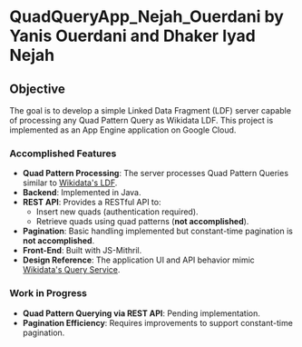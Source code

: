 # QuadQueryApp_Nejah_Ouerdani by Yanis Ouerdani and Dhaker Iyad Nejah

## Objective
The goal is to develop a simple Linked Data Fragment (LDF) server capable of processing any Quad Pattern Query as Wikidata LDF. This project is implemented as an App Engine application on Google Cloud.

### Accomplished Features
- **Quad Pattern Processing**: The server processes Quad Pattern Queries similar to [Wikidata's LDF](https://query.wikidata.org/bigdata/ldf).
- **Backend**: Implemented in Java.
- **REST API**: Provides a RESTful API to:
  - Insert new quads (authentication required).
  - Retrieve quads using quad patterns (**not accomplished**).
- **Pagination**: Basic handling implemented but constant-time pagination is **not accomplished**.
- **Front-End**: Built with JS-Mithril.
- **Design Reference**: The application UI and API behavior mimic [Wikidata's Query Service](https://query.wikidata.org/bigdata/ldf).

### Work in Progress
- **Quad Pattern Querying via REST API**: Pending implementation.
- **Pagination Efficiency**: Requires improvements to support constant-time pagination.

